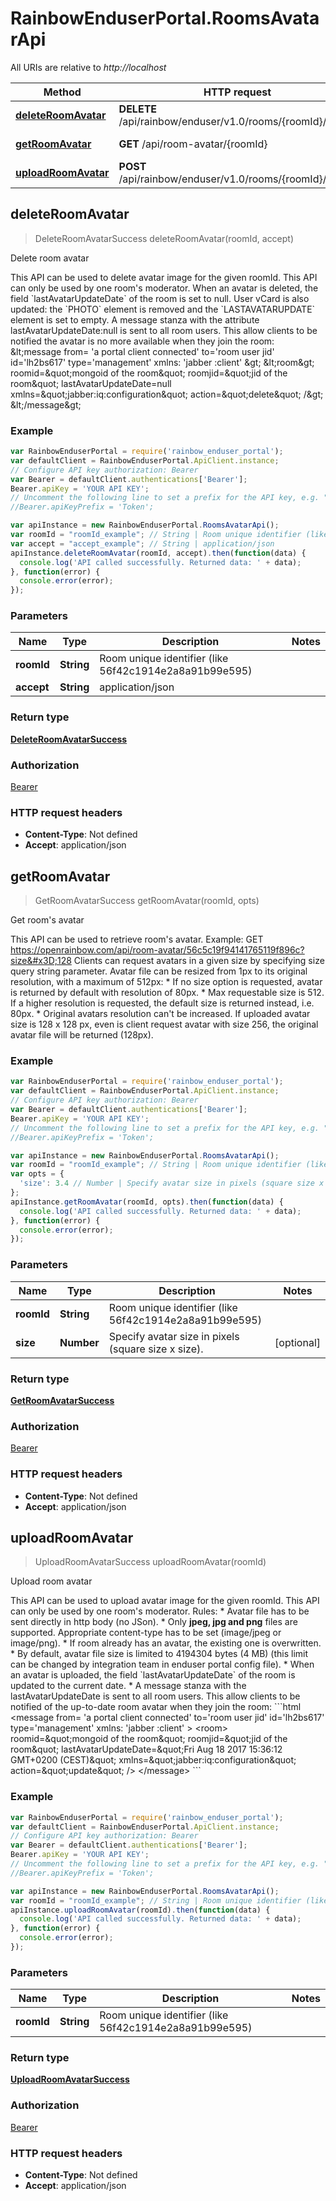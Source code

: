 # RainbowEnduserPortal.RoomsAvatarApi

All URIs are relative to *http://localhost*

Method | HTTP request | Description
------------- | ------------- | -------------
[**deleteRoomAvatar**](RoomsAvatarApi.md#deleteRoomAvatar) | **DELETE** /api/rainbow/enduser/v1.0/rooms/{roomId}/avatar | Delete room avatar
[**getRoomAvatar**](RoomsAvatarApi.md#getRoomAvatar) | **GET** /api/room-avatar/{roomId} | Get room&#39;s avatar
[**uploadRoomAvatar**](RoomsAvatarApi.md#uploadRoomAvatar) | **POST** /api/rainbow/enduser/v1.0/rooms/{roomId}/avatar | Upload room avatar



## deleteRoomAvatar

> DeleteRoomAvatarSuccess deleteRoomAvatar(roomId, accept)

Delete room avatar

This API can be used to delete avatar image for the given roomId.    This API can only be used by one room&#39;s moderator.       When an avatar is deleted, the field &#x60;lastAvatarUpdateDate&#x60; of the room is set to null.    User vCard is also updated: the &#x60;PHOTO&#x60; element is removed and the &#x60;LASTAVATARUPDATE&#x60; element is set to empty.       A message stanza with the attribute lastAvatarUpdateDate:null is sent to all room users. This allow clients to be notified the avatar is no more available when they join the room:       &amp;lt;message                        from&#x3D; &#39;a portal client connected&#39;                        to&#x3D;&#39;room user jid&#39;                        id&#x3D;&#39;lh2bs617&#39;                        type&#x3D;&#39;management&#39;                        xmlns: &#39;jabber :client&#39; &amp;gt;                        &amp;lt;room&amp;gt;                            roomid&#x3D;\&quot;mongoid of the room\&quot;                            roomjid&#x3D;\&quot;jid of the room\&quot;                            lastAvatarUpdateDate&#x3D;null                            xmlns&#x3D;\&quot;jabber:iq:configuration\&quot;                            action&#x3D;\&quot;delete\&quot;                        /&amp;gt;                        &amp;lt;/message&amp;gt;                

### Example

```javascript
var RainbowEnduserPortal = require('rainbow_enduser_portal');
var defaultClient = RainbowEnduserPortal.ApiClient.instance;
// Configure API key authorization: Bearer
var Bearer = defaultClient.authentications['Bearer'];
Bearer.apiKey = 'YOUR API KEY';
// Uncomment the following line to set a prefix for the API key, e.g. "Token" (defaults to null)
//Bearer.apiKeyPrefix = 'Token';

var apiInstance = new RainbowEnduserPortal.RoomsAvatarApi();
var roomId = "roomId_example"; // String | Room unique identifier (like 56f42c1914e2a8a91b99e595)
var accept = "accept_example"; // String | application/json
apiInstance.deleteRoomAvatar(roomId, accept).then(function(data) {
  console.log('API called successfully. Returned data: ' + data);
}, function(error) {
  console.error(error);
});

```

### Parameters



Name | Type | Description  | Notes
------------- | ------------- | ------------- | -------------
 **roomId** | **String**| Room unique identifier (like 56f42c1914e2a8a91b99e595) | 
 **accept** | **String**| application/json | 

### Return type

[**DeleteRoomAvatarSuccess**](DeleteRoomAvatarSuccess.md)

### Authorization

[Bearer](../README.md#Bearer)

### HTTP request headers

- **Content-Type**: Not defined
- **Accept**: application/json


## getRoomAvatar

> GetRoomAvatarSuccess getRoomAvatar(roomId, opts)

Get room&#39;s avatar

This API can be used to retrieve room&#39;s avatar.    Example: GET https://openrainbow.com/api/room-avatar/56c5c19f94141765119f896c?size&#x3D;128       Clients can request avatars in a given size by specifying size query string parameter.    Avatar file can be resized from 1px to its original resolution, with a maximum of 512px:   * If no size option is requested, avatar is returned by default with resolution of 80px. * Max requestable size is 512. If a higher resolution is requested, the default size is returned instead, i.e. 80px. * Original avatars resolution can&#39;t be increased. If uploaded avatar size is 128 x 128 px, even is client request avatar with size 256, the original avatar file will be returned (128px).  

### Example

```javascript
var RainbowEnduserPortal = require('rainbow_enduser_portal');
var defaultClient = RainbowEnduserPortal.ApiClient.instance;
// Configure API key authorization: Bearer
var Bearer = defaultClient.authentications['Bearer'];
Bearer.apiKey = 'YOUR API KEY';
// Uncomment the following line to set a prefix for the API key, e.g. "Token" (defaults to null)
//Bearer.apiKeyPrefix = 'Token';

var apiInstance = new RainbowEnduserPortal.RoomsAvatarApi();
var roomId = "roomId_example"; // String | Room unique identifier (like 56f42c1914e2a8a91b99e595)
var opts = {
  'size': 3.4 // Number | Specify avatar size in pixels (square size x size).
};
apiInstance.getRoomAvatar(roomId, opts).then(function(data) {
  console.log('API called successfully. Returned data: ' + data);
}, function(error) {
  console.error(error);
});

```

### Parameters



Name | Type | Description  | Notes
------------- | ------------- | ------------- | -------------
 **roomId** | **String**| Room unique identifier (like 56f42c1914e2a8a91b99e595) | 
 **size** | **Number**| Specify avatar size in pixels (square size x size). | [optional] 

### Return type

[**GetRoomAvatarSuccess**](GetRoomAvatarSuccess.md)

### Authorization

[Bearer](../README.md#Bearer)

### HTTP request headers

- **Content-Type**: Not defined
- **Accept**: application/json


## uploadRoomAvatar

> UploadRoomAvatarSuccess uploadRoomAvatar(roomId)

Upload room avatar

This API can be used to upload avatar image for the given roomId. This API can only be used by one room&#39;s moderator.    Rules:   * Avatar file has to be sent directly in http body (no JSon). * Only **jpeg, jpg and png** files are supported. Appropriate content-type has to be set (image/jpeg or image/png). * If room already has an avatar, the existing one is overwritten. * By default, avatar file size is limited to 4194304 bytes (4 MB) (this limit can be changed by integration team in enduser portal config file). * When an avatar is uploaded, the field &#x60;lastAvatarUpdateDate&#x60; of the room is updated to the current date. * A message stanza with the lastAvatarUpdateDate is sent to all room users. This allow clients to be notified of the up-to-date room avatar when they join the room:        &#x60;&#x60;&#x60;html &lt;message                    from&#x3D; &#39;a portal client connected&#39;                    to&#x3D;&#39;room user jid&#39;                    id&#x3D;&#39;lh2bs617&#39;                    type&#x3D;&#39;management&#39;                    xmlns: &#39;jabber :client&#39; &gt;                    &lt;room&gt;                        roomid&#x3D;\&quot;mongoid of the room\&quot;                        roomjid&#x3D;\&quot;jid of the room\&quot;                        lastAvatarUpdateDate&#x3D;\&quot;Fri Aug 18 2017 15:36:12 GMT+0200 (CEST)\&quot;                        xmlns&#x3D;\&quot;jabber:iq:configuration\&quot;                        action&#x3D;\&quot;update\&quot;                    /&gt;                    &lt;/message&gt;           &#x60;&#x60;&#x60; 

### Example

```javascript
var RainbowEnduserPortal = require('rainbow_enduser_portal');
var defaultClient = RainbowEnduserPortal.ApiClient.instance;
// Configure API key authorization: Bearer
var Bearer = defaultClient.authentications['Bearer'];
Bearer.apiKey = 'YOUR API KEY';
// Uncomment the following line to set a prefix for the API key, e.g. "Token" (defaults to null)
//Bearer.apiKeyPrefix = 'Token';

var apiInstance = new RainbowEnduserPortal.RoomsAvatarApi();
var roomId = "roomId_example"; // String | Room unique identifier (like 56f42c1914e2a8a91b99e595)
apiInstance.uploadRoomAvatar(roomId).then(function(data) {
  console.log('API called successfully. Returned data: ' + data);
}, function(error) {
  console.error(error);
});

```

### Parameters



Name | Type | Description  | Notes
------------- | ------------- | ------------- | -------------
 **roomId** | **String**| Room unique identifier (like 56f42c1914e2a8a91b99e595) | 

### Return type

[**UploadRoomAvatarSuccess**](UploadRoomAvatarSuccess.md)

### Authorization

[Bearer](../README.md#Bearer)

### HTTP request headers

- **Content-Type**: Not defined
- **Accept**: application/json

